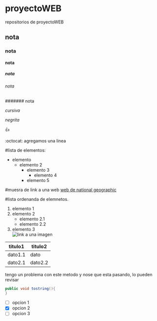 # proyectoWEB
repositorios de proyectoWEB
## nota
### nota
#### nota
##### nota
###### nota
####### nota

*cursiva*

*negrita*

:+1:

:octocat:
agregamos una linea

#lista de elementos:
* elemento
  * elemento 2
     * elemento 3
       * elemento 4
     * elemento 5  

#muesra de link a una web
[web de national geographic](http://www.nationalgeographic.com.es/ciencia)

#lista ordenanda de elemnetos.
1. elemento 1
2. elemento 2
    * elemento 2.1
    * elemento 2.2
3. elemento 3  
![link a una imagen](https://cdnmundo2.img.sputniknews.com/images/106621/91/1066219119.jpg)

titulo1 | titulo2
------- | -------
dato1.1 | dato
dato2.1 | dato2.2

tengo un problema con este metodo y nose que esta pasando,
lo pueden revisar
```java
public void tostring(){
}
```

- [ ] opcion 1
- [x] opcion 2
- [ ] opcion 3
